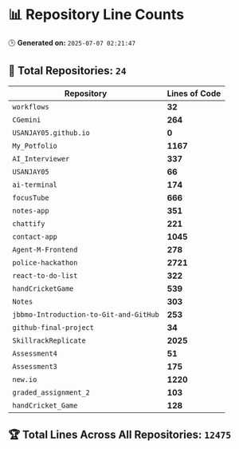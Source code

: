 # 📊 Repository Line Counts
🕒 **Generated on:** `2025-07-07 02:21:47`

## 🔹 **Total Repositories:** `24`

| Repository | Lines of Code |
|------------|--------------|
| `workflows` | **32** |
| `CGemini` | **264** |
| `USANJAY05.github.io` | **0** |
| `My_Potfolio` | **1167** |
| `AI_Interviewer` | **337** |
| `USANJAY05` | **66** |
| `ai-terminal` | **174** |
| `focusTube` | **666** |
| `notes-app` | **351** |
| `chattify` | **221** |
| `contact-app` | **1045** |
| `Agent-M-Frontend` | **278** |
| `police-hackathon` | **2721** |
| `react-to-do-list` | **322** |
| `handCricketGame` | **539** |
| `Notes` | **303** |
| `jbbmo-Introduction-to-Git-and-GitHub` | **253** |
| `github-final-project` | **34** |
| `SkillrackReplicate` | **2025** |
| `Assessment4` | **51** |
| `Assessment3` | **175** |
| `new.io` | **1220** |
| `graded_assignment_2` | **103** |
| `handCricket_Game` | **128** |
## 🏆 **Total Lines Across All Repositories:** `12475`
